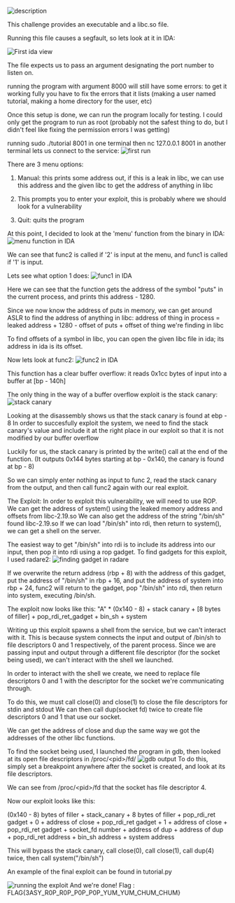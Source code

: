 ![description](images/description.png)

This challenge provides an executable and a libc.so file.

Running this file causes a segfault, so lets look at it in IDA:

![First ida view](images/ida1.png)

The file expects us to pass an argument designating the port number to listen on.

running the program with argument 8000 will still have some errors: to get it working fully you have to fix the errors that it lists (making a user named tutorial, making a home directory for the user, etc)

Once this setup is done, we can run the program locally for testing.
I could only get the program to run as root (probably not the safest thing to do, but I didn't feel like fixing the permission errors I was getting)

running sudo ./tutorial 8001 in one terminal then nc 127.0.0.1 8001 in another terminal lets us connect to the service:
![first run](images/first_run.png)

There are 3 menu options:

1. Manual: this prints some address out, if this is a leak in libc, we can use this address and the given libc to get the address of anything in libc

2. This prompts you to enter your exploit, this is probably where we should look for a vulnerability

3. Quit: quits the program

At this point, I decided to look at the 'menu' function from the binary in IDA:
![menu function in IDA](images/menu.png)

We can see that func2 is called if '2' is input at the menu, and func1 is called if '1' is input.

Lets see what option 1 does:
![func1 in IDA](images/func1.png)

Here we can see that the function gets the address of the symbol "puts" in the current process, and prints this address - 1280.

Since we now know the address of puts in memory, we can get around ASLR to find the address of anything in libc:
address of thing in process = leaked address + 1280 - offset of puts + offset of thing we're finding in libc

To find offsets of a symbol in libc, you can open the given libc file in ida; its address in ida is its offset.

Now lets look at func2:
![func2 in IDA](images/func2.png)

This function has a clear buffer overflow: it reads 0x1cc bytes of input into a buffer at [bp - 140h]

The only thing in the way of a buffer overflow exploit is the stack canary:
![stack canary](images/canary.png)

Looking at the disassembly shows us that the stack canary is found at ebp - 8
In order to succesfully exploit the system, we need to find the stack canary's value and include it at the right place in our exploit so that it is not modified by our buffer overflow

Luckily for us, the stack canary is printed by the write() call at the end of the function. (It outputs 0x144 bytes starting at bp - 0x140, the canary is found at bp - 8)

So we can simply enter nothing as input to func 2, read the stack canary from the output, and then call func2 again with our real exploit.

The Exploit:
In order to exploit this vulnerability, we will need to use ROP.
We can get the address of system() using the leaked memory address and offsets from libc-2.19.so 
We can also get the address of the string "/bin/sh" found libc-2.19.so
If we can load "/bin/sh" into rdi, then return to system(), we can get a shell on the server.

The easiest way to get "/bin/sh" into rdi is to include its address into our input, then pop it into rdi using a rop gadget. To find gadgets for this exploit, I used radare2:
![finding gadget in radare](images/r2.png)

If we overwrite the return address (rbp + 8) with the address of this gadget, put the address of "/bin/sh" in rbp + 16, and put the address of system into rbp + 24, func2 will return to the gadget, pop
"/bin/sh" into rdi, then return into system, executing /bin/sh.

The exploit now looks like this:
"A" * (0x140 - 8) + stack canary + [8 bytes of filler] + pop_rdi_ret_gadget + bin_sh + system

Writing up this exploit spawns a shell from the service, but we can't interact with it. This is because system connects the input and output of /bin/sh to file descriptors 0 and 1 respectively, of the parent process. Since we are passing input and output through a different file descriptor (for the socket being used), we can't interact with the shell we launched.

In order to interact with the shell we create, we need to replace file descriptors 0 and 1 with the descriptor for the socket we're communicating through.

To do this, we must call close(0) and close(1) to close the file descriptors for stdin and stdout
We can then call dup(socket fd) twice to create file descriptors 0 and 1 that use our socket.

We can get the address of close and dup the same way we got the addresses of the other libc functions.

To find the socket being used, I launched the program in gdb, then looked at its open file descriptors in /proc/\<pid\>/fd/
![gdb output](images/gdb.png)
To do this, simply set a breakpoint anywhere after the socket is created, and look at its file descriptors.

We can see from /proc/\<pid\>/fd that the socket has file descriptor 4.

Now our exploit looks like this:

(0x140 - 8) bytes of filler + stack_canary + 8 bytes of filler + pop_rdi_ret gadget + 0 + address of close + pop_rdi_ret gadget + 1 + address of close + pop_rdi_ret gadget + socket_fd number + address of dup + address of dup + pop_rdi_ret address + bin_sh address + system address

This will bypass the stack canary, call close(0), call close(1), call dup(4) twice, then call system("/bin/sh")

An example of the final exploit can be found in tutorial.py

![running the exploit](images/flag.png)
And we're done!
Flag : FLAG{3ASY_R0P_R0P_P0P_P0P_YUM_YUM_CHUM_CHUM}

